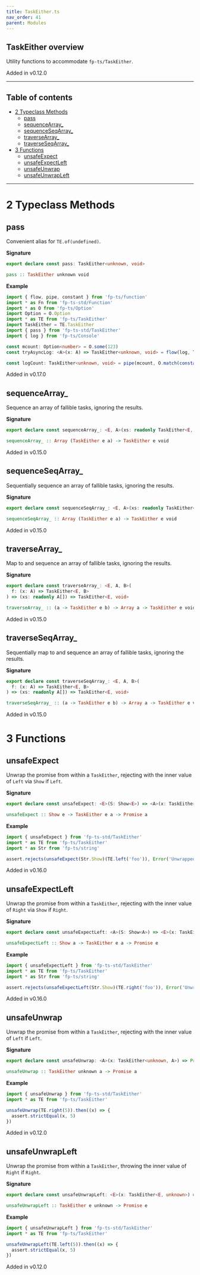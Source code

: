 ```yaml
---
title: TaskEither.ts
nav_order: 41
parent: Modules
---
```


## TaskEither overview

Utility functions to accommodate `fp-ts/TaskEither`.

Added in v0.12.0

---

<h2 class="text-delta">Table of contents</h2>

- [2 Typeclass Methods](#2-typeclass-methods)
  - [pass](#pass)
  - [sequenceArray\_](#sequencearray_)
  - [sequenceSeqArray\_](#sequenceseqarray_)
  - [traverseArray\_](#traversearray_)
  - [traverseSeqArray\_](#traverseseqarray_)
- [3 Functions](#3-functions)
  - [unsafeExpect](#unsafeexpect)
  - [unsafeExpectLeft](#unsafeexpectleft)
  - [unsafeUnwrap](#unsafeunwrap)
  - [unsafeUnwrapLeft](#unsafeunwrapleft)

---

# 2 Typeclass Methods

## pass

Convenient alias for `TE.of(undefined)`.

**Signature**

```ts
export declare const pass: TaskEither<unknown, void>
```

```hs
pass :: TaskEither unknown void
```

**Example**

```ts
import { flow, pipe, constant } from 'fp-ts/function'
import * as Fn from 'fp-ts-std/Function'
import * as O from 'fp-ts/Option'
import Option = O.Option
import * as TE from 'fp-ts/TaskEither'
import TaskEither = TE.TaskEither
import { pass } from 'fp-ts-std/TaskEither'
import { log } from 'fp-ts/Console'

const mcount: Option<number> = O.some(123)
const tryAsyncLog: <A>(x: A) => TaskEither<unknown, void> = flow(log, TE.fromIO)

const logCount: TaskEither<unknown, void> = pipe(mcount, O.match(constant(pass), tryAsyncLog))
```

Added in v0.17.0

## sequenceArray\_

Sequence an array of fallible tasks, ignoring the results.

**Signature**

```ts
export declare const sequenceArray_: <E, A>(xs: readonly TaskEither<E, A>[]) => TaskEither<E, void>
```

```hs
sequenceArray_ :: Array (TaskEither e a) -> TaskEither e void
```

Added in v0.15.0

## sequenceSeqArray\_

Sequentially sequence an array of fallible tasks, ignoring the results.

**Signature**

```ts
export declare const sequenceSeqArray_: <E, A>(xs: readonly TaskEither<E, A>[]) => TaskEither<E, void>
```

```hs
sequenceSeqArray_ :: Array (TaskEither e a) -> TaskEither e void
```

Added in v0.15.0

## traverseArray\_

Map to and sequence an array of fallible tasks, ignoring the results.

**Signature**

```ts
export declare const traverseArray_: <E, A, B>(
  f: (x: A) => TaskEither<E, B>
) => (xs: readonly A[]) => TaskEither<E, void>
```

```hs
traverseArray_ :: (a -> TaskEither e b) -> Array a -> TaskEither e void
```

Added in v0.15.0

## traverseSeqArray\_

Sequentially map to and sequence an array of fallible tasks, ignoring the
results.

**Signature**

```ts
export declare const traverseSeqArray_: <E, A, B>(
  f: (x: A) => TaskEither<E, B>
) => (xs: readonly A[]) => TaskEither<E, void>
```

```hs
traverseSeqArray_ :: (a -> TaskEither e b) -> Array a -> TaskEither e void
```

Added in v0.15.0

# 3 Functions

## unsafeExpect

Unwrap the promise from within a `TaskEither`, rejecting with the inner
value of `Left` via `Show` if `Left`.

**Signature**

```ts
export declare const unsafeExpect: <E>(S: Show<E>) => <A>(x: TaskEither<E, A>) => Promise<A>
```

```hs
unsafeExpect :: Show e -> TaskEither e a -> Promise a
```

**Example**

```ts
import { unsafeExpect } from 'fp-ts-std/TaskEither'
import * as TE from 'fp-ts/TaskEither'
import * as Str from 'fp-ts/string'

assert.rejects(unsafeExpect(Str.Show)(TE.left('foo')), Error('Unwrapped `Left`', { cause: 'foo' }))
```

Added in v0.16.0

## unsafeExpectLeft

Unwrap the promise from within a `TaskEither`, rejecting with the inner
value of `Right` via `Show` if `Right`.

**Signature**

```ts
export declare const unsafeExpectLeft: <A>(S: Show<A>) => <E>(x: TaskEither<E, A>) => Promise<E>
```

```hs
unsafeExpectLeft :: Show a -> TaskEither e a -> Promise e
```

**Example**

```ts
import { unsafeExpectLeft } from 'fp-ts-std/TaskEither'
import * as TE from 'fp-ts/TaskEither'
import * as Str from 'fp-ts/string'

assert.rejects(unsafeExpectLeft(Str.Show)(TE.right('foo')), Error('Unwrapped `Right`', { cause: '"foo"' }))
```

Added in v0.16.0

## unsafeUnwrap

Unwrap the promise from within a `TaskEither`, rejecting with the inner
value of `Left` if `Left`.

**Signature**

```ts
export declare const unsafeUnwrap: <A>(x: TaskEither<unknown, A>) => Promise<A>
```

```hs
unsafeUnwrap :: TaskEither unknown a -> Promise a
```

**Example**

```ts
import { unsafeUnwrap } from 'fp-ts-std/TaskEither'
import * as TE from 'fp-ts/TaskEither'

unsafeUnwrap(TE.right(5)).then((x) => {
  assert.strictEqual(x, 5)
})
```

Added in v0.12.0

## unsafeUnwrapLeft

Unwrap the promise from within a `TaskEither`, throwing the inner value of
`Right` if `Right`.

**Signature**

```ts
export declare const unsafeUnwrapLeft: <E>(x: TaskEither<E, unknown>) => Promise<E>
```

```hs
unsafeUnwrapLeft :: TaskEither e unknown -> Promise e
```

**Example**

```ts
import { unsafeUnwrapLeft } from 'fp-ts-std/TaskEither'
import * as TE from 'fp-ts/TaskEither'

unsafeUnwrapLeft(TE.left(5)).then((x) => {
  assert.strictEqual(x, 5)
})
```

Added in v0.12.0
